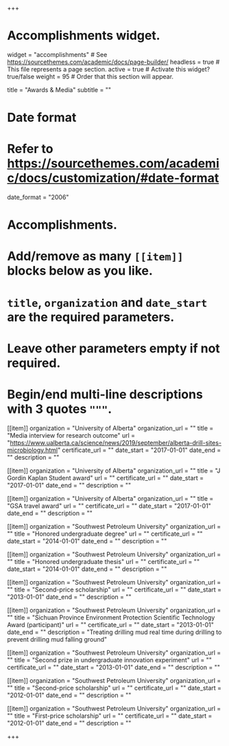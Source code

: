 +++
# Accomplishments widget.
widget = "accomplishments"  # See https://sourcethemes.com/academic/docs/page-builder/
headless = true  # This file represents a page section.
active = true  # Activate this widget? true/false
weight = 95  # Order that this section will appear.

title = "Awards & Media"
subtitle = ""

# Date format
#   Refer to https://sourcethemes.com/academic/docs/customization/#date-format
date_format = "2006"

# Accomplishments.
#   Add/remove as many `[[item]]` blocks below as you like.
#   `title`, `organization` and `date_start` are the required parameters.
#   Leave other parameters empty if not required.
#   Begin/end multi-line descriptions with 3 quotes `"""`.

[[item]]
  organization = "University of Alberta"
  organization_url = ""
  title = "Media interview for research outcome"
  url = "https://www.ualberta.ca/science/news/2019/september/alberta-drill-sites-microbiology.html"
  certificate_url = ""
  date_start = "2017-01-01"
  date_end = ""
  description = ""

[[item]]
  organization = "University of Alberta"
  organization_url = ""
  title = "J Gordin Kaplan Student award"
  url = ""
  certificate_url = ""
  date_start = "2017-01-01"
  date_end = ""
  description = ""

[[item]]
  organization = "University of Alberta"
  organization_url = ""
  title = "GSA travel award"
  url = ""
  certificate_url = ""
  date_start = "2017-01-01"
  date_end = ""
  description = ""
  
[[item]]
  organization = "Southwest Petroleum University"
  organization_url = ""
  title = "Honored undergraduate degree"
  url = ""
  certificate_url = ""
  date_start = "2014-01-01"
  date_end = ""
  description = ""

[[item]]
  organization = "Southwest Petroleum University"
  organization_url = ""
  title = "Honored undergraduate thesis"
  url = ""
  certificate_url = ""
  date_start = "2014-01-01"
  date_end = ""
  description = ""

[[item]]
  organization = "Southwest Petroleum University"
  organization_url = ""
  title = "Second-price scholarship"
  url = ""
  certificate_url = ""
  date_start = "2013-01-01"
  date_end = ""
  description = ""

[[item]]
  organization = "Southwest Petroleum University"
  organization_url = ""
  title = "Sichuan Province Environment Protection Scientific Technology Award (participant)"
  url = ""
  certificate_url = ""
  date_start = "2013-01-01"
  date_end = ""
  description = "Treating drilling mud real time during drilling to prevent drilling mud falling ground"

[[item]]
  organization = "Southwest Petroleum University"
  organization_url = ""
  title = "Second prize in undergraduate innovation experiment"
  url = ""
  certificate_url = ""
  date_start = "2013-01-01"
  date_end = ""
  description = ""

[[item]]
  organization = "Southwest Petroleum University"
  organization_url = ""
  title = "Second-price scholarship"
  url = ""
  certificate_url = ""
  date_start = "2012-01-01"
  date_end = ""
  description = ""

[[item]]
  organization = "Southwest Petroleum University"
  organization_url = ""
  title = "First-price scholarship"
  url = ""
  certificate_url = ""
  date_start = "2012-01-01"
  date_end = ""
  description = ""


+++
